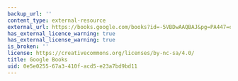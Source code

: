 ```yaml
---
backup_url: ''
content_type: external-resource
external_url: https://books.google.com/books?id=-5VBDwAAQBAJ&pg=PA447=onepage#v=onepage&q&f=false
has_external_licence_warning: true
has_external_license_warning: true
is_broken: ''
license: https://creativecommons.org/licenses/by-nc-sa/4.0/
title: Google Books
uid: 0e5e0255-67a3-410f-acd5-e23a7bd9bd11
---
```

